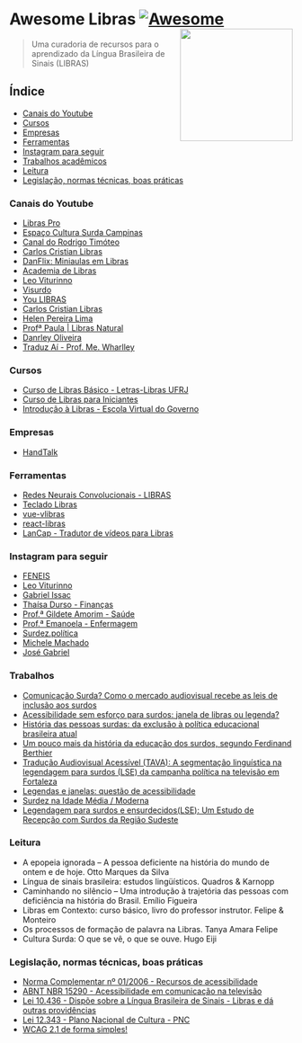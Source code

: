 # Awesome Libras [![Awesome](https://awesome.re/badge.svg)](https://awesome.re) <img src="https://user-images.githubusercontent.com/1204692/134409513-b0632f08-68a5-4ecc-ae74-047ec9bfe0a4.png" width="200" align="right" alt="">

> Uma curadoria de recursos para o aprendizado da Língua Brasileira de Sinais (LIBRAS) 

## Índice

- [Canais do Youtube](#canais-do-youtube)
- [Cursos](#cursos)
- [Empresas](#empresas)
- [Ferramentas](#ferramentas)
- [Instagram para seguir](#instagram-para-seguir)
- [Trabalhos acadêmicos](#trabalhos)
- [Leitura](#leitura)
- [Legislação, normas técnicas, boas práticas](#legislação-normas-técnicas-boas-práticas)

### Canais do Youtube

- [Libras Pro](https://www.youtube.com/c/Libraspro)
- [Espaço Cultura Surda Campinas](https://www.youtube.com/channel/UChHfFR-GfrD1ao4HnB0-sSQ)
- [Canal do Rodrigo Timóteo](https://www.youtube.com/channel/UCc4RCdqHby7BjyCTMbaXPTw)
- [Carlos Cristian Libras](https://www.youtube.com/c/CarlosCristianLibras)
- [DanFlix: Miniaulas em Libras](https://www.youtube.com/playlist?list=PLyyaJgYR8bMGj-xINK31ZzVHnyNcVgudi)
- [Academia de Libras](https://www.youtube.com/c/AcademiadeLibras)
- [Leo Viturinno](https://www.youtube.com/c/leoviturinno)
- [Visurdo](https://www.youtube.com/c/andreiborges11)
- [You LIBRAS](https://www.youtube.com/c/YouLIBRAS)
- [Carlos Cristian Libras](https://www.youtube.com/c/CarlosCristianLibras)
- [Helen Pereira Lima](https://www.youtube.com/channel/UCismYlSmtCnkcffyrQ0Rwgg)
- [Profª Paula | Libras Natural](https://www.youtube.com/user/Paulikamariasc)
- [Danrley Oliveira](https://www.youtube.com/c/DanrleyOliveiraLibras)
- [Traduz Aí - Prof. Me. Wharlley](https://www.youtube.com/channel/UCENBvZvP03orR7JtR1NnB4A)

### Cursos 

- [Curso de Libras Básico - Letras-Libras UFRJ](https://www.youtube.com/playlist?list=PLm7qw9oYBxanABvnJc4kWazFSv8uzK7PQ)
- [Curso de Libras para Iniciantes](https://www.youtube.com/playlist?list=PLpysclORpfqrFxHmESxUPqkTwnNqmq834)
- [Introdução à Libras - Escola Virtual do Governo](https://www.escolavirtual.gov.br/curso/11)

### Empresas

- [HandTalk](https://www.handtalk.me/br/inicio)

### Ferramentas

- [Redes Neurais Convolucionais - LIBRAS](https://github.com/lucaaslb/cnn-libras)
- [Teclado Libras](https://github.com/brunoqualhato/TecladoLibras)
- [vue-vlibras](https://github.com/vue-a11y/vue-vlibras)
- [react-libras](https://github.com/djpfs/react-vlibras)
- [LanCap - Tradutor de vídeos para Libras](https://github.com/joandesonandrade/lancap)

### Instagram para seguir 

- [FENEIS](https://www.instagram.com/feneis.oficial/)
- [Leo Viturinno](https://www.instagram.com/p/Brc_sDxgWPv)
- [Gabriel Issac](https://www.instagram.com/p/B3AdSa6pUlc)
- [Thaísa Durso - Finanças](https://www.instagram.com/poupecomestilo/)
- [Prof.ª Gildete Amorim - Saúde](https://www.instagram.com/librasprof.gildete/)
- [Prof.ª Emanoela - Enfermagem](https://www.instagram.com/libras_na_enfermagemoficial/)
- [Surdez.política](https://www.instagram.com/surdez.politica/)
- [Michele Machado](https://www.instagram.com/misurdamg/)
- [José Gabriel](https://www.instagram.com/surdo_sensato/)

### Trabalhos

- [Comunicação Surda? Como o mercado audiovisual recebe as leis de inclusão aos surdos](https://drive.google.com/file/d/14iNPQqqg0efcBu2riX-dYLXMsPnPKkX6/view?usp=sharing)
- [Acessibilidade sem esforço para surdos: janela de libras ou legenda?](https://www.congressotils.com.br/anais/anais/tils2012_metodologias_traducao_vieira.pdf)
- [História das pessoas surdas: da exclusão à política educacional brasileira atual](http://acervodigital.unesp.br/handle/123456789/65523)
- [Um pouco mais da história da educação dos surdos, segundo Ferdinand Berthier](https://www.researchgate.net/publication/315998146_Um_pouco_mais_da_historia_da_educacao_dos_surdos_segundo_Ferdinand_Berthier)
- [Tradução Audiovisual Acessível (TAVA): A segmentação linguística na legendagem para surdos (LSE) da campanha política na televisão em Fortaleza](https://periodicos.sbu.unicamp.br/ojs/index.php/tla/article/view/8649289/16541)
- [Legendas e janelas: questão de acessibilidade](https://www.revistas.ufg.br/revsinal/article/view/36156)
- [Surdez na Idade Média / Moderna](https://culturasurda.net/idade-media-moderna/)
- [Legendagem para surdos e ensurdecidos(LSE): Um Estudo de Recepção com Surdos da Região Sudeste](https://www.revistas.usp.br/tradterm/article/view/69132)

### Leitura

- A epopeia ignorada – A pessoa deficiente na história do mundo de ontem e de hoje. Otto Marques da Silva
- Língua de sinais brasileira: estudos lingüísticos. Quadros & Karnopp
- Caminhando no silêncio – Uma introdução à trajetória das pessoas com deficiência na história do Brasil. Emílio Figueira
- Libras em Contexto: curso básico, livro do professor instrutor. Felipe & Monteiro
- Os processos de formação de palavra na Libras. Tanya Amara Felipe
- Cultura Surda: O que se vê, o que se ouve. Hugo Eiji

### Legislação, normas técnicas, boas práticas

- [Norma Complementar nº 01/2006 - Recursos de acessibilidade](https://informacoes.anatel.gov.br/legislacao/index.php/component/content/article?id=442)
- [ABNT NBR 15290 - Acessibilidade em comunicação na televisão](http://www.crea-sc.org.br/portal/arquivosSGC/NBR%2015290.pdf)
- [Lei 10.436 - Dispõe sobre a Língua Brasileira de Sinais - Libras e dá outras providências](http://www.planalto.gov.br/ccivil_03/leis/2002/l10436.htm)
- [Lei 12.343 - Plano Nacional de Cultura - PNC](http://www.planalto.gov.br/ccivil_03/_ato2007-2010/2010/lei/l12343.htm)
- [WCAG 2.1 de forma simples!](https://guia-wcag.com/)
